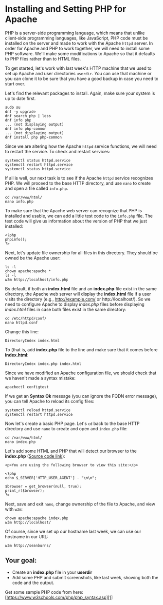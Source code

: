 # Installing and Setting PHP for Apache

PHP is a server-side programming language, which means that unlike client-side
programming languages, like JavaScript, PHP code must be installed on the
server and made to work with the Apache ``httpd`` server. In order for Apache
and PHP to work together, we will need to install some PHP software. We'll make
some modifications to Apache so that it defaults to PHP files rather than to
HTML files.

To get started, let's work with last week's HTTP machine that we used to set up
Apache and user directories ``userdir``. You can use that machine or you can
clone it to be sure that you have a good backup in case you need to start over.

Let's find the relevant packages to install. Again, make sure your system is up
to date first.

```
sudo su
dnf -y upgrade
dnf search php | less
dnf info php
... (not displaying output)
dnf info php-common
... (not displaying output)
dnf install php php-common
```

Since we are altering how the Apache ``httpd`` service functions, we will need
to restart the service. To check and restart services:

```
systemctl status httpd.service
systemctl restart httpd.service
systemctl status httpd.service
```

If all is well, our next task is to see if the Apache ``httpd`` service
recognizes PHP. We will proceed to the base HTTP directory, and use ``nano`` to
create and open a file called ``info.php``.

```
cd /var/www/html/
nano info.php
```

To make sure that the Apache web server can recognize that PHP is installed and
usable, we can add a little test code to the ``info.php`` file. The test code
will give us information about the version of PHP that we just installed:

```
<?php
phpinfo();
?>
```

Next, let's update file ownership for all files in this directory. They should
be owned be the Apache user:

```
ls -l
chown apache:apache *
ls -l
w3m http://localhost/info.php
```

By default, if both an **index.html** file and an **index.php** file exist in
the same directory, the Apache web server will display the **index.html** file
if a user visits the directory (e.g., http://example.com/ or
http://localhost/). So we need to configure Apache to display *index.php* files
before displaying *index.html* files in case both files exist in the same
directory:

```
cd /etc/httpd/conf/
nano httpd.conf
```

Change this line:

```
DirectoryIndex index.html
```

To (that is, add **index.php** file to the line and make sure that it comes
before **index.html**:

```
DirectoryIndex index.php index.html
```

Since we have modified an Apache configuration file, we should check that we
haven't made a syntax mistake:

```
apachectl configtest
```

If we get an **Syntax Ok** message (you can ignore the FQDN error message), you
can tell Apache to reload its config files:

```
systemctl reload httpd.service
systemctl restart httpd.service
```

Now let's create a basic PHP page. Let's ``cd`` back to the base HTTP directory
and use ``nano`` to create and open and ``index.php`` file:

```
cd /var/www/html/
nano index.php
```

Let's add some HTML and PHP that will detect our browser to the **index.php**
([Source code link][2]):

```
<p>You are using the following browser to view this site:</p>

<?php
echo $_SERVER['HTTP_USER_AGENT'] . "\n\n";

$browser = get_browser(null, true);
print_r($browser);
?>
```

Next, save and exit ``nano``, change ownership of the file to Apache, and view
with ``w3m``:

```
chown apache:apache index.php
w3m http://localhost/
```

Of course, since we set up our hostname last week, we can use our hostname in
our URL:

```
w3m http://seanburns/
```

## Your goal:

  - Create an **index.php** file in your **userdir**
  - Add some PHP and submit screenshots, like last week, showing both the code
    and the output.

Get some sample PHP code from here: [https://www.w3schools.com/php/php_syntax.asp][1]

[1]:https://www.w3schools.com/php/php_syntax.asp
[2]:https://stackoverflow.com/questions/8754080/how-to-get-exact-browser-name-and-version
